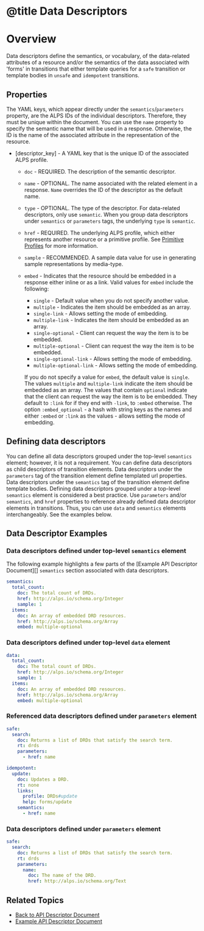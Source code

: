 # @title Data Descriptors
# Overview
Data descriptors define the semantics, or vocabulary, of the data-related attributes of a resource and/or the semantics of the data associated with 'forms' in transitions that either template queries for a `safe` transition 
or template bodies in `unsafe` and `idempotent` transitions.

## Properties
The YAML keys, which appear directly under the `semantics`/`parameters` property, are the ALPS IDs of the individual descriptors. Therefore, they must be unique within the document. You can use the `name` property to specify the semantic name that will be used in a response. Otherwise, the ID is the name of the associated attribute in the representation of the resource.

* \[descriptor_key\] - A YAML key that is the unique ID of the associated ALPS profile.
   * `doc` - REQUIRED. The description of the semantic descriptor. 
   * `name` - OPTIONAL. The name associated with the related element in a response. `Name` overrides the ID of the descriptor as the default name. 
   * `type` - OPTIONAL. The type of the descriptor. For data-related descriptors, only use `semantic`. When you group data descriptors under `semantics` or `parameters` tags, the underlying `type` is `semantic`. 
   * `href` - REQUIRED. The underlying ALPS profile, which either represents another resource or a primitive profile. See [Primitive Profiles](primitive_profiles.md) for more information. 
   * `sample` - RECOMMENDED. A sample data value for use in generating sample representations by media-type.
   * `embed` - Indicates that the resource should be embedded in a response either inline or as a link.
      Valid values for `embed` include the following:
       - `single` - Default value when you do not specify another value.
       - `multiple` - Indicates the item should be embedded as an array.
       - `single-link` - Allows setting the mode of embedding.
       - `multiple-link` - Indicates the item should be embedded as an array.
       - `single-optional` - Client can request the way the item is to be embedded.
       - `multiple-optional` - Client can request the way the item is to be embedded.
       - `single-optional-link` - Allows setting the mode of embedding.
       - `multiple-optional-link` - Allows setting the mode of embedding.

      If you do not specify a value for `embed`, the default value is `single`. The values `multiple` and `multiple-link` indicate the item should be embedded as an array. The values that contain `optional` indicate that the client can request the way the item is to be embedded. They default to `:link` for if they end with `-link`, to `:embed` otherwise. The option `:embed_optional` - a hash with string keys as the names and either `:embed` or `:link` as the values - allows setting the mode of embedding.

## Defining data descriptors

You can define all data descriptors grouped under the top-level `semantics` element; however, it is not a requirement. You can define data descriptors as child descriptors of transition elements. Data descriptors under the `parameters` tag of the transition element define templated url properties. Data descriptors under the `semantics` tag of the transition element define template bodies.
Defining data descriptors grouped under a top-level `semantics` element is considered a best practice. Use `parameters` and/or `semantics`, and `href` properties to reference already defined data descriptor elements in transitions. Thus, you can use `data` and `semantics` elements interchangeably. See the examples below.

## Data Descriptor Examples
### Data descriptors defined under top-level `semantics` element
The following example highlights a few parts of the [Example API Descriptor Document][] `semantics` section associated
with data descriptors.

```yaml
semantics:
  total_count:
    doc: The total count of DRDs.
    href: http://alps.io/schema.org/Integer
    sample: 1
  items:
    doc: An array of embedded DRD resources.
    href: http://alps.io/schema.org/Array
    embed: multiple-optional
```

### Data descriptors defined under top-level `data` element
```yaml
data:
  total_count:
    doc: The total count of DRDs.
    href: http://alps.io/schema.org/Integer
    sample: 1
  items:
    doc: An array of embedded DRD resources.
    href: http://alps.io/schema.org/Array
    embed: multiple-optional
```

### Referenced data descriptors defined under `parameters` element
```yaml
safe:
  search:
    doc: Returns a list of DRDs that satisfy the search term.
    rt: drds
    parameters:
      - href: name

idempotent:
  update:
    doc: Updates a DRD.
    rt: none
    links:
      profile: DRDs#update
      help: forms/update
    semantics:
      - href: name
```

### Data descriptors defined under `parameters` element
```yaml
safe:
  search:
    doc: Returns a list of DRDs that satisfy the search term.
    rt: drds
    parameters:
      name:
        doc: The name of the DRD.
        href: http://alps.io/schema.org/Text
```

## Related Topics
- [Back to API Descriptor Document](descriptors_document.md)
- [Example API Descriptor Document](.../spec/fixtures/resource_descriptors/drds_descriptor_v1.yml)
